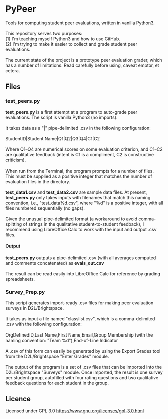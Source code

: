 # PyPeer
Tools for computing student peer evaluations, written in vanilla Python3.<br>
<br>
This repository serves two purposes:<br>
(1) I'm teaching myself Python3 and how to use GitHub.<br>
(2) I'm trying to make it easier to collect and grade student peer evaluations.<br>
<br>
The current state of the project is a prototype peer evaluation grader, which has a number of limitations. Read carefully before using, caveat emptor, et cetera.

## Files

### test_peers.py
<strong>test_peers.py</strong> is a first attempt at a program to auto-grade peer evaluations. The script is vanilla Python3 (no imports).<br>
<br>
It takes data as a "|" pipe-delimited .csv in the following configuration:<br>
<br>
StudentID|Student Name|Q1|Q2|Q3|Q4|C1|C2<br>
<br>
Where Q1–Q4 are numerical scores on some evaluation criterion, and C1–C2 are qualitative feedback (intent is C1 is a compliment, C2 is constructive criticism).<br>
<br>
When run from the Terminal, the program prompts for a number of files. This must be supplied as a positive integer that matches the number of evaluation files in the directory.<br>
<br>
<strong>test_data1.csv</strong> and <strong>test_data2.csv</strong> are sample data files. At present, <strong>test_peers.py</strong> only takes inputs with filenames that match this naming convention, i.e., "test_data%d.csv", where "%d" is a positive integer, with all files numbered sequentially (no gaps).<br>
<br>
Given the unusual pipe-delimited format (a workaround to avoid comma-splitting of strings in the qualitative student-to-student feedback), I recommend using LibreOffice Calc to work with the input and output .csv files.

#### Output
<strong>test_peers.py</strong> outputs a pipe-delimited .csv (with all averages computed and comments concatenated) as <strong>evals_out.csv</strong><br>
<br>
The result can be read easily into LibreOffice Calc for reference by grading spreadsheets.

### Survey_Prep.py
This script generates import-ready .csv files for making peer evaluation surveys in D2L/Brightspace.<br>
<br>
It takes as input a file named "classlist.csv", which is a comma-delimited .csv with the following configuration:<br>
<br>
OrgDefinedID,Last Name,First Name,Email,Group Membership (with the naming convention: "Team %d"),End-of-Line Indicator<br>
<br>
A .csv of this form can easily be generated by using the Export Grades tool from the D2L/Brightspace "Enter Grades" module.<br>
<br>
The output of the program is a set of .csv files that can be imported into the D2L/Brightspace "Surveys" module. Once imported, the result is one survey per student group, autofilled with four rating questions and two qualitative feedback questions for each student in the group.

## Licence
Licensed under GPL 3.0 <a>https://www.gnu.org/licenses/gpl-3.0.html</a>
